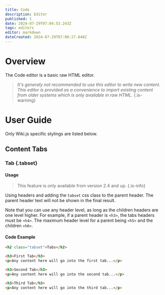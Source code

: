 ```yaml
---
title: Code
description: Editor
published: 1
date: 2024-07-29T07:04:53.243Z
tags: editors
editor: markdown
dateCreated: 2024-07-29T07:00:27.848Z
---
```


# Overview

The Code editor is a basic raw HTML editor.

> *It's generaly not recommended to use this editor to write new content. This editor is provided as a convenience to import existing content from older systems which is only available in raw HTML.*
{.is-warning}

# User Guide

Only Wiki.js specific stylings are listed below.

## Content Tabs

### Tab {.tabset}

#### Usage

> This feature is only available from version 2.4 and up.
{.is-info}

Using headers and adding the `tabset` css class to the parent header. The parent header text will not be shown in the final result.

Note that you can use any header level, as long as the children headers are one level higher. For example, if a parent header is `<h3>`, the tabs headers must be `<h4>`. The maximum header level for a parent being `<h5>` and the children `<h6>`.

#### Code Example

```html
<h2 class="tabset">Tabs</h2>

<h3>First Tab</h3>
<p>Any content here will go into the first tab...</p>

<h3>Second Tab</h3>
<p>Any content here will go into the second tab...</p>

<h3>Third Tab</h3>
<p>Any content here will go into the third tab...</p>
```